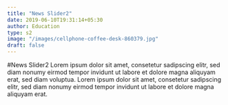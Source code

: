 ```yaml
---
title: "News Slider2"
date: 2019-06-10T19:31:14+05:30
author: Education
type: s2
image: "/images/cellphone-coffee-desk-860379.jpg"
draft: false
---
```


#News Slider2
Lorem ipsum dolor sit amet, consetetur sadipscing elitr, sed diam nonumy eirmod tempor invidunt ut labore et dolore magna aliquyam erat, sed diam voluptua. Lorem ipsum dolor sit amet, consetetur sadipscing elitr, sed diam nonumy eirmod tempor invidunt ut labore et dolore magna aliquyam erat.